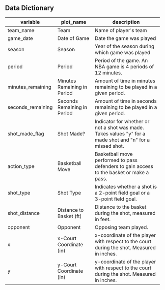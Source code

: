 ## Data Dictionary

| variable          | plot_name                   | description                                                                                               |
|-------------------|-----------------------------|-----------------------------------------------------------------------------------------------------------|
| team_name         | Team                        | Name of player's team                                                                                     |
| game_date         | Date of Game                | Date the game was played                                                                                  |
| season            | Season                      | Year of the season during which game was played                                                           |
| period            | Period                      | Period of the game. An NBA game is 4 periods of 12 minutes.                                               |
| minutes_remaining | Minutes Remaining in Period | Amount of time in minutes remaining to be played in a given period.                                       |
| seconds_remaining | Seconds Remaining in Period | Amount of time in seconds remaining to be played in a given period.                                       |
| shot_made_flag    | Shot Made?                  | Indicator for whether or not a shot was made. Takes values "y" for a made shot and "n" for a missed shot. |
| action_type       | Basketball Move             | Basketball move performed to pass defenders to gain access to the basket or make a pass.                  |
| shot_type         | Shot Type                   | Indicates whether a shot is a 2-point field goal or a 3-point field goal.                                 |
| shot_distance     | Distance to Basket (ft)     | Distance to the basket during the shot, measured in feet.                                                 |
| opponent          | Opponent                    | Opposing team played.                                                                                     |
| x                 | x-Court Coordinate (in)     | x-coordinate of the player with respect to the court during the shot. Measured in inches.                 |
| y                 | y-Court Coordinate (in)     | y-coordinate of the player with respect to the court during the shot. Measured in inches.                 |
